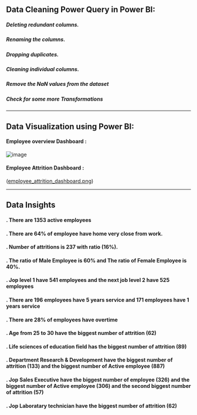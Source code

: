 ## Data Cleaning Power Query in Power BI:

##### Deleting redundant columns.

##### Renaming the columns.

##### Dropping duplicates.

##### Cleaning individual columns.

##### Remove the NaN values from the dataset

##### Check for some more Transformations

-----------------------------------------------------------------------------------
## Data Visualization using Power BI:
#### Employee overview Dashboard : 
![image]([employee_overview_dashboard.png](https://github.com/Youssef-Ali-Saber/HR-Dashboard/blob/9c944dd98ee4e2269ce23ed813acccb3c3ed4972/employee%20overview%20dashboard.png))

#### Employee Attrition Dashboard : 
([employee_attrition_dashboard.png](https://github.com/Youssef-Ali-Saber/HR-Dashboard/blob/9c944dd98ee4e2269ce23ed813acccb3c3ed4972/employee%20attrition%20dashboard.png))

----------------------------------------------------------------------------------
## Data Insights

#### . There are 1353 active employees
#### . There are 64% of employee have home very close from work.
#### . Number of attritions is 237 with ratio (16%).
#### . The ratio of Male Employee is 60% and The ratio of Female Employee is 40%.
#### . Jop level 1 have 541 employees  and the next job level 2 have 525 employees
#### . There are 196 employees have 5 years service and 171 employees have 1 years service
#### . There are 28% of employees have overtime
#### . Age from 25 to 30 have the biggest number of attrition (62)
#### . Life sciences of education field has the biggest number of attrition (89)
#### . Department Research & Development have the biggest number of attrition (133) and the biggest number of Active employee (887)
#### . Jop Sales Executive have the biggest number of employee (326) and the biggest number of Active employee (306) and the second biggest number of attrition (57)
#### . Jop Laboratary technician have the biggest number of attrition (62)
